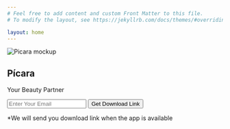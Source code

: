 ```yaml
---
# Feel free to add content and custom Front Matter to this file.
# To modify the layout, see https://jekyllrb.com/docs/themes/#overriding-theme-defaults

layout: home
---
```

<link rel="stylesheet" href="{{ site.baseurl }}/css/site.css">
<div class="split-l left">
  <img src="{{ site.base_url }}/assets/images/picara.png" alt="Picara mockup">
</div>

<div class="split-r right">
  <div class="centered">
    <!-- <img src="img_avatar.png" alt="Avatar man"> -->
    <h2 class='head'>Pícara</h2>
    <p class='help-text'>Your Beauty Partner</p>
    <form class='form-inline'>
      <input type='email' placeholder='Enter Your Email'>
      <input type='submit' value='Get Download Link'>
    </form>
    <p class='notice'>*We will send you download link when the app is available</p>
  </div>
</div>
